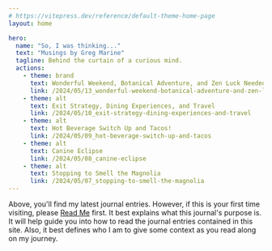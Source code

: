 ```yaml
---
# https://vitepress.dev/reference/default-theme-home-page
layout: home

hero:
  name: "So, I was thinking..."
  text: "Musings by Greg Marine"
  tagline: Behind the curtain of a curious mind.
  actions:
    - theme: brand
      text: Wonderful Weekend, Botanical Adventure, and Zen Luck Needed
      link: /2024/05/13_wonderful-weekend-botanical-adventure-and-zen-luck-needed
    - theme: alt
      text: Exit Strategy, Dining Experiences, and Travel
      link: /2024/05/10_exit-strategy-dining-experiences-and-travel
    - theme: alt
      text: Hot Beverage Switch Up and Tacos!
      link: /2024/05/09_hot-beverage-switch-up-and-tacos
    - theme: alt
      text: Canine Eclipse
      link: /2024/05/08_canine-eclipse
    - theme: alt
      text: Stopping to Smell the Magnolia
      link: /2024/05/07_stopping-to-smell-the-magnolia
---
```


Above, you'll find my latest journal entries. However, if this is your first time visiting, please [Read Me](read-me) first. It best explains what this journal's purpose is. It will help guide you into how to read the journal entries contained in this site. Also, it best defines who I am to give some context as you read along on my journey.